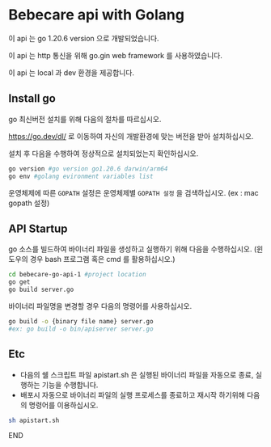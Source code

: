 # Bebecare api with Golang

이 api 는 go 1.20.6 version 으로 개발되었습니다.

이 api 는 http 통신을 위해 go.gin web framework 를 사용하였습니다.

이 api 는 local 과 dev 환경을 제공합니다.

## Install go

go 최신버전 설치를 위해 다음의 절차를 따르십시오.

https://go.dev/dl/ 로 이동하여 자신의 개발환경에 맞는 버전을 받아 설치하십시오.

설치 후 다음을 수행하여 정상적으로 설치되었는지 확인하십시오.

```bash
go version #go version go1.20.6 darwin/arm64
go env #golang evironment variables list
```

운영체제에 따른 `GOPATH` 설정은 운영체제별 `GOPATH 설정` 을 검색하십시오. (ex : mac gopath 설정)

## API Startup

go 소스를 빌드하여 바이너리 파일을 생성하고 실행하기 위해 다음을 수행하십시오. (윈도우의 경우 bash 프로그램 혹은 cmd 를 활용하십시오.)

```bash
cd bebecare-go-api-1 #project location
go get
go build server.go
```

바이너리 파일명을 변경할 경우 다음의 명령어를 사용하십시오.

```bash
go build -o {binary file name} server.go
#ex: go build -o bin/apiserver server.go
```

## Etc
* 다음의 쉘 스크립트 파일 apistart.sh 은 실행된 바이너리 파일을 자동으로 종료, 실행하는 기능을 수행합니다. 
* 배포시 자동으로 바이너리 파일의 실행 프로세스를 종료하고 재시작 하기위해 다음의 명령어를 이용하십시오.
```bash
sh apistart.sh
```

END
